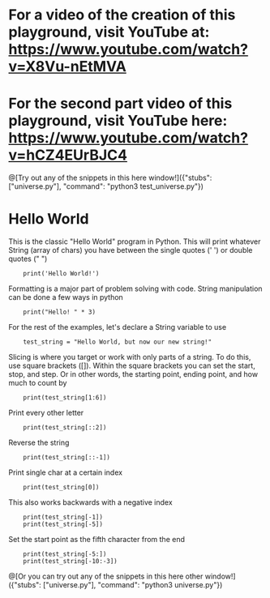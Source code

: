 # For a video of the creation of this playground, visit YouTube at: https://www.youtube.com/watch?v=X8Vu-nEtMVA

# For the second part video of this playground, visit YouTube here: https://www.youtube.com/watch?v=hCZ4EUrBJC4

@[Try out any of the snippets in this here window!]({"stubs": ["universe.py"], "command": "python3 test_universe.py"})

# Hello World


   This is the classic "Hello World" program in Python. This will 
   print whatever String (array of chars) you have between the single 
   quotes (' ') or double quotes (" ")
        
        print('Hello World!')

   Formatting is a major part of problem solving with code. String
   manipulation can be done a few ways in python
        
        print("Hello! " * 3)
        
   For the rest of the examples, let's declare a String variable to use

        test_string = "Hello World, but now our new string!"

   Slicing is where you target or work with only parts of a string.
   To do this, use square brackets ([]). Within the square 
   brackets you can set the start, stop, and step. Or in other 
   words, the starting point, ending point, and how much to count by
        
        print(test_string[1:6])

   Print every other letter
        
        print(test_string[::2])

   Reverse the string
        
        print(test_string[::-1])

   Print single char at a certain index 
        
        print(test_string[0])

   This also works backwards with a negative index
        
        print(test_string[-1])
        print(test_string[-5])

   Set the start point as the fifth character from the end
        
        print(test_string[-5:])
        print(test_string[-10:-3])
        

@[Or you can try out any of the snippets in this here other window!]({"stubs": ["universe.py"], "command": "python3 universe.py"})


